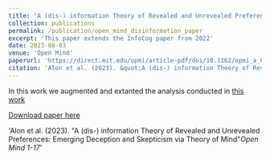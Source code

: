 ```yaml
---
title: "A (dis-) information Theory of Revealed and Unrevealed Preferences: Emerging Deception and Skepticism via Theory of Mind"
collection: publications
permalink: /publication/open_mind_disinformation_paper
excerpt: 'This paper extends the InfoCog paper from 2022'
date: 2023-08-03
venue: 'Open Mind'
paperurl: 'https://direct.mit.edu/opmi/article-pdf/doi/10.1162/opmi_a_00097/2152813/opmi_a_00097.pdf'
citation: 'Alon et al. (2023). &quot;A (dis-) information Theory of Revealed and Unrevealed Preferences: Emerging Deception and Skepticism via Theory of Mind &quot; <i>Open Mind 1-17</i>'
---
```

In this work we augmented and extanted the analysis conducted in [this work](/publication/disinformation_neurips_2022)

[Download paper here]('https://direct.mit.edu/opmi/article-pdf/doi/10.1162/opmi_a_00097/2152813/opmi_a_00097.pdf')

'Alon et al. (2023). "A (dis-) information Theory of Revealed and Unrevealed Preferences: Emerging Deception and Skepticism via Theory of Mind"<i>Open Mind 1-17</i>'